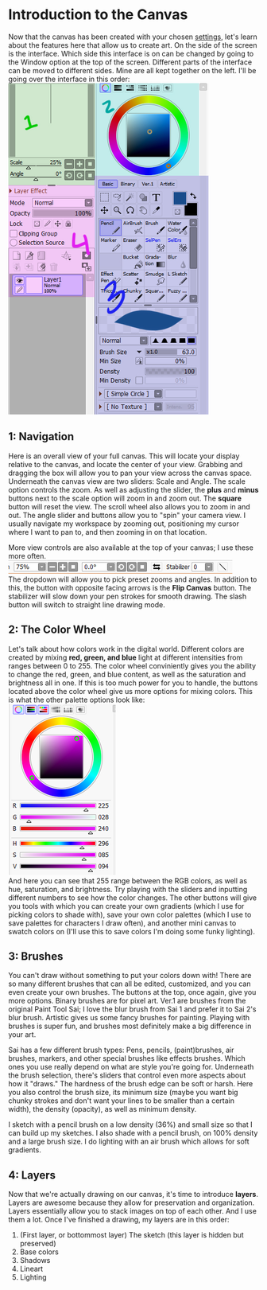 # Introduction to the Canvas
Now that the canvas has been created with your chosen [settings](settings.md), let's learn about the features here that allow us to create art. On the side of the screen is the interface. Which side this interface is on can be changed by going to the Window option at the top of the screen. Different parts of the interface can be moved to different sides. Mine are all kept together on the left. I'll be going over the interface in this order:
![Interface](images/inter.jpg) 
## 1: Navigation
Here is an overall view of your full canvas. This will locate your display relative to the canvas, and locate the center of your view. Grabbing and dragging the box will allow you to pan your view across the canvas space. Underneath the canvas view are two sliders: Scale and Angle. The scale option controls the zoom. As well as adjusting the slider, the **plus** and **minus** buttons next to the scale option will zoom in and zoom out. The **square** button will reset the view. The scroll wheel also allows you to zoom in and out. The angle slider and buttons allow you to "spin" your camera view. I usually navigate my workspace by zooming out, positioning my cursor where I want to pan to, and then zooming in on that location.
  
More view controls are also available at the top of your canvas; I use these more often. 
![Scale and angle buttons](images/buttons.jpg)   
The dropdown will allow you to pick preset zooms and angles. In addition to this, the button with opposite facing arrows is the **Flip Canvas** button. The stabilizer will slow down your pen strokes for smooth drawing. The slash button will switch to straight line drawing mode.

## 2: The Color Wheel 
Let's talk about how colors work in the digital world. Different colors are created by mixing **red, green, and blue** light at different intensities from ranges between 0 to 255. The color wheel conviniently gives you the ability to change the red, green, and blue content, as well as the saturation and brightness all in one. If this is too much power for you to handle, the buttons located above the color wheel give us more options for mixing colors. This is what the other palette options look like:  
![palettes](images/colors.jpg)   
And here you can see that 255 range between the RGB colors, as well as hue, saturation, and brightness. Try playing with the sliders and inputting different numbers to see how the color changes. The other buttons will give you tools with which you can create your own gradients (which I use for picking colors to shade with), save your own color palettes (which I use to save palettes for characters I draw often), and another mini canvas to swatch colors on (I'll use this to save colors I'm doing some funky lighting). 

## 3:  Brushes
You can't draw without something to put your colors down with! There are so many different brushes that can all be edited, customized, and you can even create your own brushes. The buttons at the top, once again, give you more options. Binary brushes are for pixel art. Ver.1 are brushes from the original Paint Tool Sai; I love the blur brush from Sai 1 and prefer it to Sai 2's blur brush. Artistic gives us some fancy brushes for painting. Playing with brushes is super fun, and brushes most definitely make a big difference in your art.  

Sai has a few different brush types: Pens, pencils, (paint)brushes, air brushes, markers, and other special brushes like effects brushes. Which ones you use really depend on what are style you're going for. Underneath the brush selection, there's sliders that control even more aspects about how it "draws." The hardness of the brush edge can be soft or harsh. Here you also control the brush size, its minimum size (maybe you want big chunky strokes and don't want your lines to be smaller than a certain width), the density (opacity), as well as minimum density.  

I sketch with a pencil brush on a low density (36%) and small size so that I can build up my sketches. I also shade with a pencil brush, on 100% density and a large brush size. I do lighting with an air brush which allows for soft gradients.

## 4: Layers
Now that we're actually drawing on our canvas, it's time to introduce **layers**. Layers are awesome because they allow for preservation and organization. Layers essentially allow you to stack images on top of each other. And I use them a lot. Once I've finished a drawing, my layers are in this order:
1. (First layer, or bottommost layer) The sketch (this layer is hidden but preserved)
2. Base colors
3. Shadows
4. Lineart
5. Lighting
